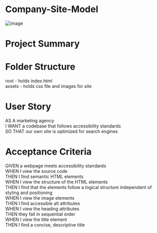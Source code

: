 # Company-Site-Model

![image](https://user-images.githubusercontent.com/10663977/132967168-a10d713e-70d7-48d8-a106-5d17d3245a29.png)

Project Summary
===============


Folder Structure
================
root - holds index.html<br/>
assets - holds css file and images for site

User Story
==========
AS A marketing agency<br/>
I WANT a codebase that follows accessibility standards<br/>
SO THAT our own site is optimized for search engines<br/>

Acceptance Criteria
===================
GIVEN a webpage meets accessibility standards<br/>
WHEN I view the source code<br/>
THEN I find semantic HTML elements<br/>
WHEN I view the structure of the HTML elements<br/>
THEN I find that the elements follow a logical structure independent of styling and positioning<br/>
WHEN I view the image elements<br/>
THEN I find accessible alt attributes<br/>
WHEN I view the heading attributes<br/>
THEN they fall in sequential order<br/>
WHEN I view the title element<br/>
THEN I find a concise, descriptive title<br/>
